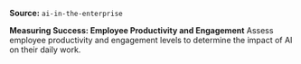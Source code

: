 **Source:** `ai-in-the-enterprise`

**Measuring Success: Employee Productivity and Engagement**
Assess employee productivity and engagement levels to determine the impact of AI on their daily work.
